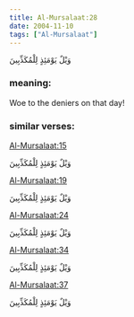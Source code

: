 ```yaml
---
title: Al-Mursalaat:28
date: 2004-11-10
tags: ["Al-Mursalaat"]
---
```

وَيْلٌ يَوْمَئِذٍ لِلْمُكَذِّبِينَ
### meaning: 
Woe to the deniers on that day!
### similar verses: 

[Al-Mursalaat:15](/77/15)

وَيْلٌ يَوْمَئِذٍ لِلْمُكَذِّبِينَ

[Al-Mursalaat:19](/77/19)

وَيْلٌ يَوْمَئِذٍ لِلْمُكَذِّبِينَ

[Al-Mursalaat:24](/77/24)

وَيْلٌ يَوْمَئِذٍ لِلْمُكَذِّبِينَ

[Al-Mursalaat:34](/77/34)

وَيْلٌ يَوْمَئِذٍ لِلْمُكَذِّبِينَ

[Al-Mursalaat:37](/77/37)

وَيْلٌ يَوْمَئِذٍ لِلْمُكَذِّبِينَ
